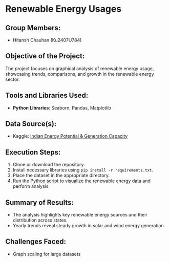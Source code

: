 # Renewable Energy Usages

## Group Members:
- Hitansh Chauhan (Ku2407U784)
  

## Objective of the Project:
The project focuses on graphical analysis of renewable energy usage, showcasing trends, comparisons, and growth in the renewable energy sector.

## Tools and Libraries Used:
- **Python Libraries**: Seaborn, Pandas, Matplotlib

## Data Source(s):
- Kaggle: [Indian Energy Potential & Generation Capacity](https://www.kaggle.com/datasets/zsinghrahulk/indian-engery-potential-generation-capacity?resource=download)

## Execution Steps:
1. Clone or download the repository.
2. Install necessary libraries using `pip install -r requirements.txt`.
3. Place the dataset in the appropriate directory.
4. Run the Python script to visualize the renewable energy data and perform analysis.

## Summary of Results:
- The analysis highlights key renewable energy sources and their distribution across states.
- Yearly trends reveal steady growth in solar and wind energy generation.

## Challenges Faced:
- Graph scaling for large datasets
